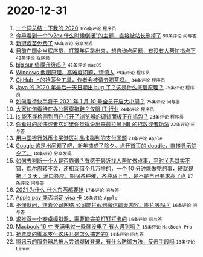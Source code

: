# 2020-12-31

1. [一个词总结一下我的 2020](https://www.v2ex.com/t/740578) `165条评论` `程序员`
1. [今早看到一个"v2ex 什么时候倒闭"的主题，直接被站长删掉了](https://www.v2ex.com/t/740587) `98条评论` `问与答`
1. [新冠疫苗免费了](https://www.v2ex.com/t/740635) `56条评论` `分享发现`
1. [目前在国企当程序员，打算年后跳出来，想咨询点问题，有没有人帮忙指点下](https://www.v2ex.com/t/740580) `42条评论` `程序员`
1. [big sur 值得升级吗？](https://www.v2ex.com/t/740537) `41条评论` `macOS`
1. [Windows 截图原理，高难度问题，请慎入](https://www.v2ex.com/t/740500) `39条评论` `程序员`
1. [GitHub 上的抢茅台工具，作者会被请去喝茶吗。](https://www.v2ex.com/t/740630) `34条评论` `程序员`
1. [Java 的 2020 年最后一天日期出 bug 了？这是什么底层原理？](https://www.v2ex.com/t/740615) `25条评论` `程序员`
1. [如何看待快手将于 2021 年 1 月 10 号全员开启大小周？](https://www.v2ex.com/t/740479) `25条评论` `问与答`
1. [大家如何看待在办公区穿拖鞋？仅限 IT 行业](https://www.v2ex.com/t/740625) `24条评论` `程序员`
1. [js 能不能检测到用户打开了浏览器的调试面板正在抓包？](https://www.v2ex.com/t/740509) `23条评论` `程序员`
1. [你看过的武侠或者玄幻里你觉得说出来最拉风 NB 的招数或者功法](https://www.v2ex.com/t/740606) `22条评论` `问与答`
1. [用中国银行外币卡买港区礼品卡碰到的支付问题](https://www.v2ex.com/t/740585) `21条评论` `Apple`
1. [Google 这是出问题了吧，新年搞成了除夕。点开首页的 doodle，直接显示除夕了。](https://www.v2ex.com/t/740637) `18条评论` `分享发现`
1. [如何去判断一个人是否靠谱？有感于最近找人帮忙做点事，平时关系其实不错，偶尔周转不灵，还相互借个几万啥的，一个 10 分钟能做完的事，硬就是拖了 3 天，满口答应，期间各种催，各种马上弄，是不是自己要求高了点](https://www.v2ex.com/t/740524) `17条评论` `问与答`
1. [2021 为什么 什么东西都要抢](https://www.v2ex.com/t/740515) `17条评论` `问与答`
1. [Apple pay 能否绑定 visa 卡](https://www.v2ex.com/t/740581) `16条评论` `Apple`
1. [不懂就问，连着公司网络,公司能拦截到微信聊天内容、图片等吗？](https://www.v2ex.com/t/740548) `16条评论` `问与答`
1. [求推荐一个安卓模拟器，需要能完美钉钉打卡的](https://www.v2ex.com/t/740498) `16条评论` `问与答`
1. [Macbook 16 寸 充满电过一晚就没电了 有人遇到吗？](https://www.v2ex.com/t/740591) `15条评论` `MacBook Pro`
1. [抢票类的脚本支付这块儿是怎么搞定的?](https://www.v2ex.com/t/740572) `14条评论` `问与答`
1. [腾讯云的服务器总被人尝试爆破登录，有什么防御方法，反击手段吗](https://www.v2ex.com/t/740599) `13条评论` `Linux`
